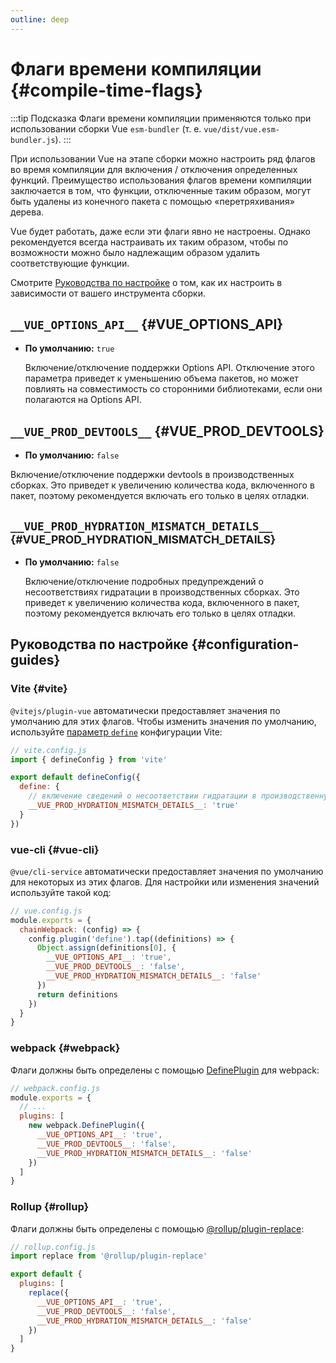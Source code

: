 ```yaml
---
outline: deep
---
```


# Флаги времени компиляции {#compile-time-flags}

:::tip Подсказка
Флаги времени компиляции применяются только при использовании сборки Vue `esm-bundler` (т. е. `vue/dist/vue.esm-bundler.js`).
:::

При использовании Vue на этапе сборки можно настроить ряд флагов во время компиляции для включения / отключения определенных функций. Преимущество использования флагов времени компиляции заключается в том, что функции, отключенные таким образом, могут быть удалены из конечного пакета с помощью «перетряхивания» дерева.

Vue будет работать, даже если эти флаги явно не настроены. Однако рекомендуется всегда настраивать их таким образом, чтобы по возможности можно было надлежащим образом удалить соответствующие функции.

Смотрите [Руководства по настройке](#configuration-guides) о том, как их настроить в зависимости от вашего инструмента сборки.

## `__VUE_OPTIONS_API__` {#VUE_OPTIONS_API}

- **По умолчанию:** `true`

  Включение/отключение поддержки Options API. Отключение этого параметра приведет к уменьшению объема пакетов, но может повлиять на совместимость со сторонними библиотеками, если они полагаются на Options API.

## `__VUE_PROD_DEVTOOLS__` {#VUE_PROD_DEVTOOLS}

- **По умолчанию:** `false`

Включение/отключение поддержки devtools в производственных сборках. Это приведет к увеличению количества кода, включенного в пакет, поэтому рекомендуется включать его только в целях отладки.

## `__VUE_PROD_HYDRATION_MISMATCH_DETAILS__` <sup class="vt-badge" data-text="3.4+" /> {#VUE_PROD_HYDRATION_MISMATCH_DETAILS}

- **По умолчанию:** `false`

  Включение/отключение подробных предупреждений о несоответствиях гидратации в производственных сборках. Это приведет к увеличению количества кода, включенного в пакет, поэтому рекомендуется включать его только в целях отладки.

## Руководства по настройке {#configuration-guides}

### Vite {#vite}

`@vitejs/plugin-vue` автоматически предоставляет значения по умолчанию для этих флагов. Чтобы изменить значения по умолчанию, используйте [параметр `define`](https://vitejs.dev/config/shared-options.html#define) конфигурации Vite:

```js
// vite.config.js
import { defineConfig } from 'vite'

export default defineConfig({
  define: {
    // включение сведений о несоответствии гидратации в производственную сборку
    __VUE_PROD_HYDRATION_MISMATCH_DETAILS__: 'true'
  }
})
```

### vue-cli {#vue-cli}

`@vue/cli-service` автоматически предоставляет значения по умолчанию для некоторых из этих флагов. Для настройки или изменения значений используйте такой код:

```js
// vue.config.js
module.exports = {
  chainWebpack: (config) => {
    config.plugin('define').tap((definitions) => {
      Object.assign(definitions[0], {
        __VUE_OPTIONS_API__: 'true',
        __VUE_PROD_DEVTOOLS__: 'false',
        __VUE_PROD_HYDRATION_MISMATCH_DETAILS__: 'false'
      })
      return definitions
    })
  }
}
```

### webpack {#webpack}

Флаги должны быть определены с помощью [DefinePlugin](https://webpack.js.org/plugins/define-plugin/) для webpack:

```js
// webpack.config.js
module.exports = {
  // ...
  plugins: [
    new webpack.DefinePlugin({
      __VUE_OPTIONS_API__: 'true',
      __VUE_PROD_DEVTOOLS__: 'false',
      __VUE_PROD_HYDRATION_MISMATCH_DETAILS__: 'false'
    })
  ]
}
```

### Rollup {#rollup}

Флаги должны быть определены с помощью [@rollup/plugin-replace](https://github.com/rollup/plugins/tree/master/packages/replace):

```js
// rollup.config.js
import replace from '@rollup/plugin-replace'

export default {
  plugins: [
    replace({
      __VUE_OPTIONS_API__: 'true',
      __VUE_PROD_DEVTOOLS__: 'false',
      __VUE_PROD_HYDRATION_MISMATCH_DETAILS__: 'false'
    })
  ]
}
```

